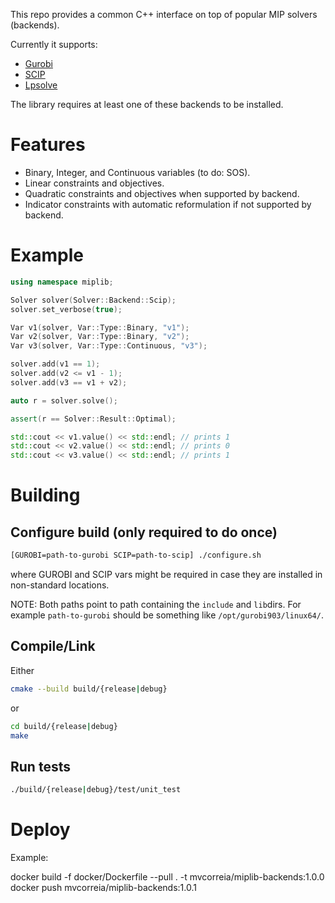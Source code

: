 This repo provides a common C++ interface on top of popular MIP solvers (backends).

Currently it supports:

* [Gurobi](https://www.gurobi.com/)
* [SCIP](https://www.scipopt.org/)
* [Lpsolve](http://lpsolve.sourceforge.net/5.5/)

The library requires at least one of these backends to be installed.

# Features

* Binary, Integer, and Continuous variables (to do: SOS).
* Linear constraints and objectives. 
* Quadratic constraints and objectives when supported by backend.
* Indicator constraints with automatic reformulation if not supported by backend.

# Example

```c++
using namespace miplib;

Solver solver(Solver::Backend::Scip);
solver.set_verbose(true);

Var v1(solver, Var::Type::Binary, "v1");
Var v2(solver, Var::Type::Binary, "v2");
Var v3(solver, Var::Type::Continuous, "v3");

solver.add(v1 == 1);
solver.add(v2 <= v1 - 1);
solver.add(v3 == v1 + v2);

auto r = solver.solve();

assert(r == Solver::Result::Optimal);

std::cout << v1.value() << std::endl; // prints 1
std::cout << v2.value() << std::endl; // prints 0
std::cout << v3.value() << std::endl; // prints 1
```

# Building

## Configure build (only required to do once)

```bash
[GUROBI=path-to-gurobi SCIP=path-to-scip] ./configure.sh
```

where GUROBI and SCIP vars might be required in case they are installed
in non-standard locations.

NOTE: Both paths point to path containing the `include` and `lib`dirs. For
example `path-to-gurobi` should be something like `/opt/gurobi903/linux64/`.

## Compile/Link

Either 

```bash
cmake --build build/{release|debug}
```

or

```bash
cd build/{release|debug}
make
```

## Run tests

```bash
./build/{release|debug}/test/unit_test
```

# Deploy

Example:

docker build -f docker/Dockerfile  --pull . -t mvcorreia/miplib-backends:1.0.0
docker push mvcorreia/miplib-backends:1.0.1
